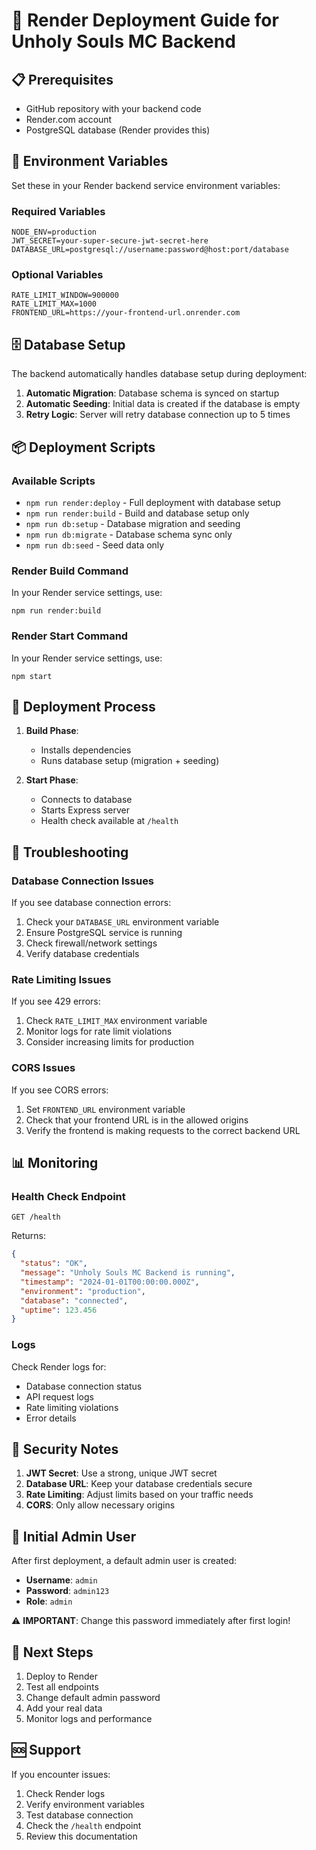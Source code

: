 # 🚀 Render Deployment Guide for Unholy Souls MC Backend

## 📋 Prerequisites

- GitHub repository with your backend code
- Render.com account
- PostgreSQL database (Render provides this)

## 🔧 Environment Variables

Set these in your Render backend service environment variables:

### Required Variables
```
NODE_ENV=production
JWT_SECRET=your-super-secure-jwt-secret-here
DATABASE_URL=postgresql://username:password@host:port/database
```

### Optional Variables
```
RATE_LIMIT_WINDOW=900000
RATE_LIMIT_MAX=1000
FRONTEND_URL=https://your-frontend-url.onrender.com
```

## 🗄️ Database Setup

The backend automatically handles database setup during deployment:

1. **Automatic Migration**: Database schema is synced on startup
2. **Automatic Seeding**: Initial data is created if the database is empty
3. **Retry Logic**: Server will retry database connection up to 5 times

## 📦 Deployment Scripts

### Available Scripts

- `npm run render:deploy` - Full deployment with database setup
- `npm run render:build` - Build and database setup only
- `npm run db:setup` - Database migration and seeding
- `npm run db:migrate` - Database schema sync only
- `npm run db:seed` - Seed data only

### Render Build Command

In your Render service settings, use:
```
npm run render:build
```

### Render Start Command

In your Render service settings, use:
```
npm start
```

## 🔄 Deployment Process

1. **Build Phase**: 
   - Installs dependencies
   - Runs database setup (migration + seeding)

2. **Start Phase**:
   - Connects to database
   - Starts Express server
   - Health check available at `/health`

## 🚨 Troubleshooting

### Database Connection Issues

If you see database connection errors:

1. Check your `DATABASE_URL` environment variable
2. Ensure PostgreSQL service is running
3. Check firewall/network settings
4. Verify database credentials

### Rate Limiting Issues

If you see 429 errors:

1. Check `RATE_LIMIT_MAX` environment variable
2. Monitor logs for rate limit violations
3. Consider increasing limits for production

### CORS Issues

If you see CORS errors:

1. Set `FRONTEND_URL` environment variable
2. Check that your frontend URL is in the allowed origins
3. Verify the frontend is making requests to the correct backend URL

## 📊 Monitoring

### Health Check Endpoint

```
GET /health
```

Returns:
```json
{
  "status": "OK",
  "message": "Unholy Souls MC Backend is running",
  "timestamp": "2024-01-01T00:00:00.000Z",
  "environment": "production",
  "database": "connected",
  "uptime": 123.456
}
```

### Logs

Check Render logs for:
- Database connection status
- API request logs
- Rate limiting violations
- Error details

## 🔐 Security Notes

1. **JWT Secret**: Use a strong, unique JWT secret
2. **Database URL**: Keep your database credentials secure
3. **Rate Limiting**: Adjust limits based on your traffic needs
4. **CORS**: Only allow necessary origins

## 📝 Initial Admin User

After first deployment, a default admin user is created:

- **Username**: `admin`
- **Password**: `admin123`
- **Role**: `admin`

⚠️ **IMPORTANT**: Change this password immediately after first login!

## 🎯 Next Steps

1. Deploy to Render
2. Test all endpoints
3. Change default admin password
4. Add your real data
5. Monitor logs and performance

## 🆘 Support

If you encounter issues:

1. Check Render logs
2. Verify environment variables
3. Test database connection
4. Check the `/health` endpoint
5. Review this documentation
